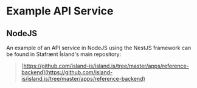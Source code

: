 # Example API Service

## NodeJS

An example of an API service in NodeJS using the NestJS framework can be found in Stafrænt Ísland's main repository:

> [https://github.com/island-is/island.is/tree/master/apps/reference-backend](https://github.com/island-is/island.is/tree/master/apps/reference-backend)
